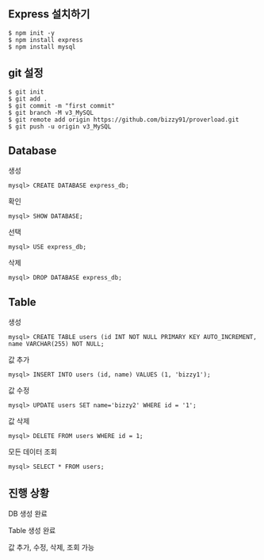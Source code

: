 ## Express 설치하기
```
$ npm init -y
$ npm install express
$ npm install mysql
```
## git 설정
```
$ git init
$ git add .
$ git commit -m "first commit"
$ git branch -M v3_MySQL
$ git remote add origin https://github.com/bizzy91/proverload.git
$ git push -u origin v3_MySQL
```

## Database

생성
```
mysql> CREATE DATABASE express_db;
```
확인
```
mysql> SHOW DATABASE;
```
선택
```
mysql> USE express_db;
```
삭제
```
mysql> DROP DATABASE express_db;
```
## Table

생성
```
mysql> CREATE TABLE users (id INT NOT NULL PRIMARY KEY AUTO_INCREMENT, name VARCHAR(255) NOT NULL;
```
값 추가
```
mysql> INSERT INTO users (id, name) VALUES (1, 'bizzy1');
```
값 수정
```
mysql> UPDATE users SET name='bizzy2' WHERE id = '1';
```
값 삭제
```
mysql> DELETE FROM users WHERE id = 1;
```
모든 데이터 조회
```
mysql> SELECT * FROM users;
```
## 진행 상황

DB 생성 완료

Table 생성 완료

값 추가, 수정, 삭제, 조회 가능
